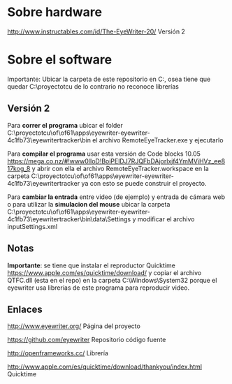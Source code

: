 # Sobre hardware #
http://www.instructables.com/id/The-EyeWriter-20/ Versión 2

# Sobre el software #
Importante: Ubicar la carpeta de este repositorio en C:, osea tiene que quedar C:\proyectotcu de lo contrario no reconoce librerías

## Versión 2 ##
Para **correr el programa** ubicar el folder C:\proyectotcu\of\of61\apps\eyewriter-eyewriter-4c1fb73\eyewritertracker\bin el archivo RemoteEyeTracker.exe y ejecutarlo

Para **compilar el programa** usar esta versión de Code blocks 10.05 https://mega.co.nz/#!www0lIoD!BoiPElDJ7RJQFbDAjorlxjf4YmMVjHVz_ee817kog_8 y abrir con ella el archivo RemoteEyeTracker.workspace en la carpeta C:\proyectotcu\of\of61\apps\eyewriter-eyewriter-4c1fb73\eyewritertracker ya con esto se puede construir el proyecto.

Para **cambiar la entrada** entre video (de ejemplo) y entrada de cámara web o para utilizar la **simulacion del mouse** ubicar la carpeta C:\proyectotcu\of\of61\apps\eyewriter-eyewriter-4c1fb73\eyewritertracker\bin\data\Settings y modificar el archivo inputSettings.xml 

## Notas ##
**Importante**: se tiene que instalar el reproductor Quicktime https://www.apple.com/es/quicktime/download/ y copiar el archivo QTFC.dll (esta en el repo) en la carpeta C:\Windows\System32 porque el eyewriter usa librerías de este programa para reproducir video.

## Enlaces ##
http://www.eyewriter.org/ Página del proyecto

https://github.com/eyewriter Repositorio código fuente

http://openframeworks.cc/ Librería

http://www.apple.com/es/quicktime/download/thankyou/index.html Quicktime
